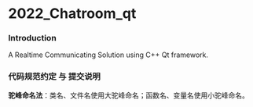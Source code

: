 # 2022_Chatroom_qt

### Introduction

A Realtime Communicating Solution using C++ Qt framework.

### 代码规范约定 与 提交说明

**驼峰命名法**：类名、文件名使用大驼峰命名；函数名、变量名使用小驼峰命名。